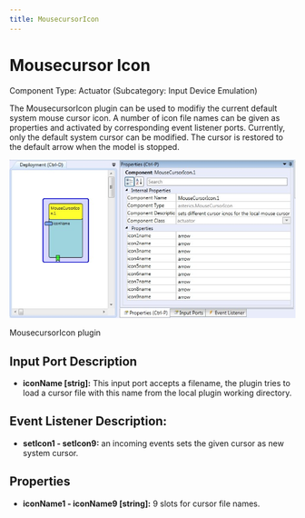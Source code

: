 ```yaml
---
title: MousecursorIcon
---
```


# Mousecursor Icon

Component Type: Actuator (Subcategory: Input Device Emulation)

The MousecursorIcon plugin can be used to modifiy the current default system mouse cursor icon. A number of icon file names can be given as properties and activated by corresponding event listener ports. Currently, only the default system cursor can be modified. The cursor is restored to the default arrow when the model is stopped.

![Screenshot: MousecursorIcon plugin](./img/MousecursorIcon.jpg "Screenshot: MousecursorIcon plugin")

MousecursorIcon plugin

## Input Port Description

- **iconName \[strig\]:** This input port accepts a filename, the plugin tries to load a cursor file with this name from the local plugin working directory.

## Event Listener Description:

- **setIcon1 - setIcon9:** an incoming events sets the given cursor as new system cursor.

## Properties

- **iconName1 - iconName9 \[string\]:** 9 slots for cursor file names.

